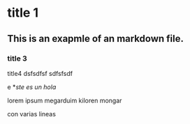 # title 1

## This is an exapmle of an markdown file. 

### title 3

title4
dsfsdfsf
sdfsfsdf

e **ste es un* _hola_

lorem ipsum megarduim kiloren mongar

con varias lineas